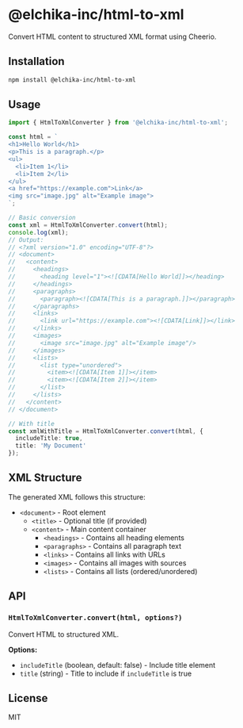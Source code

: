 # @elchika-inc/html-to-xml

Convert HTML content to structured XML format using Cheerio.

## Installation

```bash
npm install @elchika-inc/html-to-xml
```

## Usage

```typescript
import { HtmlToXmlConverter } from '@elchika-inc/html-to-xml';

const html = `
<h1>Hello World</h1>
<p>This is a paragraph.</p>
<ul>
  <li>Item 1</li>
  <li>Item 2</li>
</ul>
<a href="https://example.com">Link</a>
<img src="image.jpg" alt="Example image">
`;

// Basic conversion
const xml = HtmlToXmlConverter.convert(html);
console.log(xml);
// Output:
// <?xml version="1.0" encoding="UTF-8"?>
// <document>
//   <content>
//     <headings>
//       <heading level="1"><![CDATA[Hello World]]></heading>
//     </headings>
//     <paragraphs>
//       <paragraph><![CDATA[This is a paragraph.]]></paragraph>
//     </paragraphs>
//     <links>
//       <link url="https://example.com"><![CDATA[Link]]></link>
//     </links>
//     <images>
//       <image src="image.jpg" alt="Example image"/>
//     </images>
//     <lists>
//       <list type="unordered">
//         <item><![CDATA[Item 1]]></item>
//         <item><![CDATA[Item 2]]></item>
//       </list>
//     </lists>
//   </content>
// </document>

// With title
const xmlWithTitle = HtmlToXmlConverter.convert(html, {
  includeTitle: true,
  title: 'My Document'
});
```

## XML Structure

The generated XML follows this structure:

- `<document>` - Root element
  - `<title>` - Optional title (if provided)
  - `<content>` - Main content container
    - `<headings>` - Contains all heading elements
    - `<paragraphs>` - Contains all paragraph text
    - `<links>` - Contains all links with URLs
    - `<images>` - Contains all images with sources
    - `<lists>` - Contains all lists (ordered/unordered)

## API

### `HtmlToXmlConverter.convert(html, options?)`

Convert HTML to structured XML.

**Options:**
- `includeTitle` (boolean, default: false) - Include title element
- `title` (string) - Title to include if `includeTitle` is true

## License

MIT